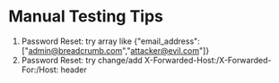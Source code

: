 # Manual Testing Tips
1. Password Reset: try array like {"email_address":["admin@breadcrumb.com","attacker@evil.com"]}
2. Password Reset: try change/add X-Forwarded-Host:/X-Forwarded-For:/Host: header

